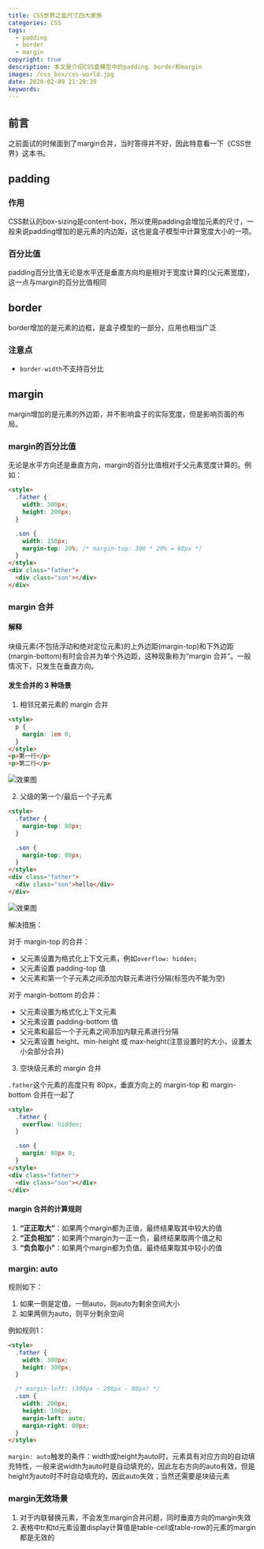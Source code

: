 ```yaml
---
title: CSS世界之盒尺寸四大家族
categories: CSS
tags:
  - padding
  - border
  - margin
copyright: true
description: 本文是介绍CSS盒模型中的padding、border和margin
images: /css_box/css-world.jpg
date: 2020-02-09 21:20:39
keywords:
---
```



## 前言

之前面试的时候面到了margin合并，当时答得并不好，因此特意看一下《CSS世界》这本书。

## padding

### 作用

CSS默认的box-sizing是content-box，所以使用padding会增加元素的尺寸，一般来说padding增加的是元素的内边距，这也是盒子模型中计算宽度大小的一项。

### 百分比值

padding百分比值无论是水平还是垂直方向均是相对于宽度计算的(父元素宽度)，这一点与margin的百分比值相同

## border

border增加的是元素的边框，是盒子模型的一部分，应用也相当广泛

### 注意点

- `border-width`不支持百分比

## margin

margin增加的是元素的外边距，并不影响盒子的实际宽度，但是影响页面的布局。

### margin的百分比值

无论是水平方向还是垂直方向，margin的百分比值相对于父元素宽度计算的。例如：

```html html
<style>
  .father {
    width: 300px;
    height: 200px;
  }

  .son {
    width: 150px;
    margin-top: 20%; /* margin-top: 300 * 20% = 60px */
  }
</style>
<div class="father">
  <div class="son"></div>
</div>
```

### margin 合并

#### 解释

块级元素(不包括浮动和绝对定位元素)的上外边距(margin-top)和下外边距(margin-bottom)有时会合并为单个外边距，这种现象称为“margin 合并”。一般情况下，只发生在垂直方向。

#### 发生合并的 3 种场景

1. 相邻兄弟元素的 margin 合并

```html html
<style>
  p {
    margin: 1em 0;
  }
</style>
<p>第一行</p>
<p>第二行</p>
```

![效果图](./css_box/margin-brother.png)

2. 父级的第一个/最后一个子元素

```html html
<style>
  .father {
    margin-top: 80px;
  }

  .son {
    margin-top: 80px;
  }
</style>
<div class="father">
  <div class="son">hello</div>
</div>
```

![效果图](./css_box/father-son.png)

解决措施：

对于 margin-top 的合并：

- 父元素设置为格式化上下文元素，例如`overflow: hidden;`
- 父元素设置 padding-top 值
- 父元素和第一个子元素之间添加内联元素进行分隔(标签内不能为空)

对于 margin-bottom 的合并：

- 父元素设置为格式化上下文元素
- 父元素设置 padding-bottom 值
- 父元素和最后一个子元素之间添加内联元素进行分隔
- 父元素设置 height、min-height 或 max-height(注意设置时的大小，设置太小会部分合并)

3. 空块级元素的 margin 合并

`.father`这个元素的高度只有 80px，垂直方向上的 margin-top 和 margin-bottom 合并在一起了

```html html
<style>
  .father {
    overflow: hidden;
  }

  .son {
    margin: 80px 0;
  }
</style>
<div class="father">
  <div class="son"></div>
</div>
```

#### margin 合并的计算规则

1. **“正正取大”**：如果两个margin都为正值，最终结果取其中较大的值
2. **“正负相加”**：如果两个margin为一正一负，最终结果取两个值之和
3. **“负负取小”**：如果两个margin都为负值。最终结果取其中较小的值

### margin: auto

规则如下：

1. 如果一侧是定值，一侧auto，则auto为剩余空间大小
2. 如果两侧为auto，则平分剩余空间

例如规则1：

```html html
<style>
  .father {
    width: 300px;
    height: 300px;
  }

  /* margin-left: (300px - 200px - 80px) */
  .son {
    width: 200px;
    height: 100px;
    margin-left: auto;
    margin-right: 80px;
  }
</style>
```

`margin: auto`触发的条件：width或height为auto时，元素具有对应方向的自动填充特性，一般来说width为auto时是自动填充的，因此左右方向的auto有效，但是height为auto时不时自动填充的，因此auto失效；当然还需要是块级元素

### margin无效场景

1. 对于内联替换元素，不会发生margin合并问题，同时垂直方向的margin失效
2. 表格中tr和td元素设置display计算值是table-cell或table-row的元素的margin都是无效的